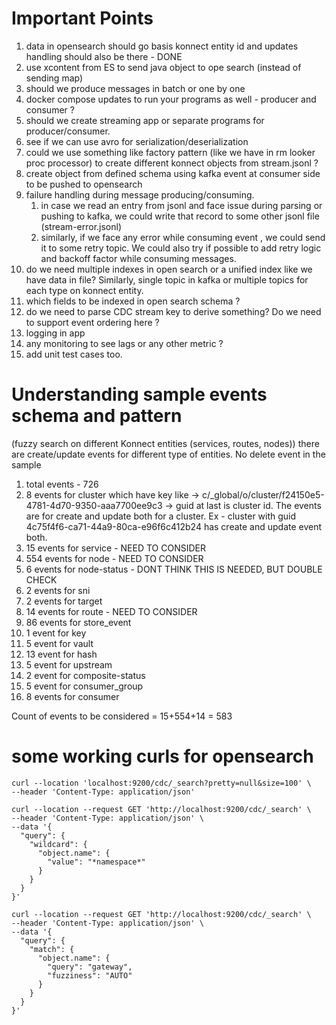 # Important Points

1. data in opensearch should go basis konnect entity id and updates handling should also be there - DONE
2. use xcontent from ES to send java object to ope search (instead of sending map)
3. should we produce messages in batch or one by one
4. docker compose updates to run your programs as well - producer and consumer ?
5. should we create streaming app or separate programs for producer/consumer.
6. see if we can use avro for serialization/deserialization
7. could we use something like factory pattern (like we have in rm looker proc processor) to create different 
konnect objects from stream.jsonl ?
8. create object from defined schema using kafka event at consumer side to be pushed to opensearch
9. failure handling during message producing/consuming.
   1. in case we read an entry from jsonl and face issue during parsing or pushing to kafka, we could write that
   record to some other jsonl file (stream-error.jsonl)
   2. similarly, if we face any error while consuming event , we could send it to some retry topic. We could also
   try if possible to add retry logic and backoff factor while consuming messages.
10. do we need multiple indexes in open search or a unified index like we have data in file? Similarly, single topic
in kafka or multiple topics for each type on konnect entity.
11. which fields to be indexed in open search schema ?
12. do we need to parse CDC stream key to derive something? Do we need to support event ordering here ?
13. logging in app
14. any monitoring to see lags or any other metric ?
15. add unit test cases too.


# Understanding sample events schema and pattern

(fuzzy search on different Konnect entities (services, routes, nodes))
there are create/update events for different type of entities. No delete event in the sample

1. total events - 726
2. 8 events for cluster which have key like -> c/_global/o/cluster/f24150e5-4781-4d70-9350-aaa7700ee9c3 -> guid at
last is cluster id. The events are for create and update both for a cluster. Ex - cluster with guid
4c75f4f6-ca71-44a9-80ca-e96f6c412b24 has create and update event both.
3. 15 events for service - NEED TO CONSIDER
4. 554 events for node - NEED TO CONSIDER
5. 6 events for node-status - DONT THINK THIS IS NEEDED, BUT DOUBLE CHECK
6. 2 events for sni
7. 2 events for target
8. 14 events for route - NEED TO CONSIDER
9. 86 events for store_event
10. 1 event for key
11. 5 event for vault
12. 13 event for hash
13. 5 event for upstream
14. 2 event for composite-status
15. 5 event for consumer_group
16. 8 events for consumer

Count of events to be considered  = 15+554+14 = 583

# some working curls for opensearch

```
curl --location 'localhost:9200/cdc/_search?pretty=null&size=100' \
--header 'Content-Type: application/json'
```

```
curl --location --request GET 'http://localhost:9200/cdc/_search' \
--header 'Content-Type: application/json' \
--data '{
  "query": {
    "wildcard": {
      "object.name": {
        "value": "*namespace*"
      }
    }
  }
}'
```


```
curl --location --request GET 'http://localhost:9200/cdc/_search' \
--header 'Content-Type: application/json' \
--data '{
  "query": {
    "match": {
      "object.name": {
        "query": "gateway",
        "fuzziness": "AUTO"  
      }
    }
  }
}'

```
